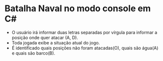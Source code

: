 # Batalha Naval no modo console em C#

- O usuário irá informar duas letras separadas por vírgula para informar a posição
onde quer atacar (A, D). 
- Toda jogada exibe a situação atual do jogo.
- É identificado quais posições não foram atacadas(O), quais são água(A) e quais
são barco(B).
